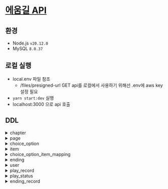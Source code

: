 # [에움길 API](http://aeum-gil.com)

## 환경
- Node.js `v20.12.0`
- MySQL `8.0.37`

## 로컬 실행
- local.env 파일 참조
  - /files/presigned-url GET api를 로컬에서 사용하기 위해선 .env에 aws key 설정 필요
- `yarn start:dev` 실행
- localhost:3000 으로 api 호출

## DDL

<details close>
	<summary>chapter</summary>
	
	create table chapter (
		id            int unsigned auto_increment primary key,
		title         varchar(50)                        null comment '챕터 제목',
		image         varchar(400)                       not null comment '배경 이미지',
		first_page_id int unsigned                       null comment '챕터의 첫 번째 page.id',
		created_at    datetime default CURRENT_TIMESTAMP not null,
		updated_at    datetime default CURRENT_TIMESTAMP not null on update CURRENT_TIMESTAMP,
		constraint chapter_page_id_fk
			foreign key (first_page_id) references page (id)
	) comment '챕터';
</details>
<details close>
	<summary>page</summary>
	
	CREATE TABLE page (
		id          int unsigned AUTO_INCREMENT PRIMARY KEY,
		chapter_id int unsigned                       null,
		place      varchar(30)                        not null comment '장소',
		content     text                               NOT NULL COMMENT '본문',
		created_at  datetime DEFAULT CURRENT_TIMESTAMP NOT NULL,
		updated_at  datetime DEFAULT CURRENT_TIMESTAMP NOT NULL ON UPDATE CURRENT_TIMESTAMP
		constraint page_chapter_id_fk
			foreign key (chapter_id) references chapter (id)
	) COMMENT '페이지';
</details>
<details close>
	<summary>choice_option</summary>
	
	CREATE TABLE choice_option (
		id           int unsigned AUTO_INCREMENT PRIMARY KEY,
		page_id      int unsigned                       NOT NULL COMMENT '선택지가 속한 페이지 id',
		move_target_type tinyint unsigned                   null comment '1: 페이지, 2: 엔딩',
		target_id        int unsigned                       null comment '다음 페이지 id or 엔딩 id',
		order_num    tinyint unsigned                   NOT NULL COMMENT '선택지 순서',
		content      varchar(300)                       NOT NULL COMMENT '내용',
		created_at   datetime DEFAULT CURRENT_TIMESTAMP NOT NULL,
		updated_at   datetime DEFAULT CURRENT_TIMESTAMP NOT NULL ON UPDATE CURRENT_TIMESTAMP,
		CONSTRAINT choice_option_page_id_fk
			FOREIGN KEY (page_id) REFERENCES page (id)
				ON DELETE CASCADE,
	) COMMENT '선택지';

	create index choice_option_target_id_index
    	on choice_option (target_id);
</details>
<details close>
	<summary>item</summary>
	
	CREATE TABLE item (
		id          int unsigned AUTO_INCREMENT PRIMARY KEY,
		name        varchar(100)                       NOT NULL,
		description varchar(200)                       NOT NULL COMMENT '설명',
		importance  tinyint unsigned                   NOT NULL COMMENT '중요도',
		image       varchar(400)                       NOT NULL,
		created_at  datetime DEFAULT CURRENT_TIMESTAMP NOT NULL,
		updated_at  datetime DEFAULT CURRENT_TIMESTAMP NOT NULL ON UPDATE CURRENT_TIMESTAMP
	) COMMENT '아이템';
</details>
<details close>
	<summary>choice_option_item_mapping</summary>

	CREATE TABLE choice_option_item_mapping (
		choice_option_id int unsigned                       NOT NULL,
		item_id          int unsigned                       NOT NULL,
		action_type      tinyint unsigned                   not null comment '1: 획득, 2: 소모, 3: 랜덤 획득',
		created_at       datetime DEFAULT CURRENT_TIMESTAMP NOT NULL,
		updated_at       datetime DEFAULT CURRENT_TIMESTAMP NOT NULL ON UPDATE CURRENT_TIMESTAMP,
		PRIMARY KEY (choice_option_id, item_id),
		CONSTRAINT choice_option_item_mapping_choice_option_id_fk
			FOREIGN KEY (choice_option_id) REFERENCES choice_option (id)
				ON DELETE CASCADE,
		CONSTRAINT choice_option_item_mapping_item_id_fk
			FOREIGN KEY (item_id) REFERENCES item (id)
				ON DELETE CASCADE
	) COMMENT '선택지-아이템 매핑';
</details>
<details close>
	<summary>ending</summary>

	create table ending (
		id          int unsigned auto_increment primary key,
		title       varchar(200)                       not null comment '제목',
		content     text                               not null comment '본문',
		order_num   tinyint unsigned                   not null comment '엔딩 순서',
		return_page_id int unsigned                    not null comment '엔딩 후 되돌아갈 page.id',
		created_at  datetime default CURRENT_TIMESTAMP not null,
		updated_at  datetime default CURRENT_TIMESTAMP not null on update CURRENT_TIMESTAMP,
		constraint ending_uq
			unique (order_num)
		constraint ending_page_id_fk
			foreign key (return_page_id) references page (id)
	) comment '엔딩';
</details>
<details close>
	<summary>user</summary>

	create table user (
		id         int unsigned auto_increment primary key,
		name       varchar(50)                        not null,
		password   varchar(500)                       not null,
		created_at datetime default (now())           not null,
		updated_at datetime default CURRENT_TIMESTAMP not null on update CURRENT_TIMESTAMP,
		constraint user_uq unique (name)
	) comment '유저';
</details>
<details close>
	<summary>play_record</summary>

	create table play_record (
		user_id    int unsigned                       not null,
		page_id    int unsigned                       not null,
		detail_log json                               not null comment '상세 기록',
		created_at datetime default CURRENT_TIMESTAMP not null,
		updated_at datetime default CURRENT_TIMESTAMP not null on update CURRENT_TIMESTAMP,
		primary key (user_id, page_id),
		constraint play_record_page_id_fk
			foreign key (page_id) references page (id)
				on delete cascade,
		constraint play_record_user_id_fk
			foreign key (user_id) references user (id)
				on delete cascade
	) comment '플레이 기록';

	create index play_record_updated_at_index
		on play_record (updated_at desc);
</details>
<details close>
	<summary>play_status</summary>

	create table play_status (
		user_id          int unsigned                       not null primary key,
		move_target_type tinyint unsigned                   not null comment '1: 페이지, 2: 엔딩',
		target_id        int unsigned                       not null comment '다음 페이지 id or 엔딩 id',
		owned_items      json                               null comment '현재 소유한 아이템 정보',
		created_at       datetime default CURRENT_TIMESTAMP not null,
		updated_at       datetime default CURRENT_TIMESTAMP not null on update CURRENT_TIMESTAMP,
		constraint play_status_user_id_fk
			foreign key (user_id) references user (id)
				on delete cascade
	) comment '유저의 현재 플레이 상태';

	create index play_status_target_id_index
		on play_status (target_id);
</details>
<details close>
	<summary>ending_record</summary>

	create table ending_record (
		user_id    int unsigned                       not null,
		ending_id  int unsigned                       not null,
		created_at datetime default CURRENT_TIMESTAMP not null,
		updated_at datetime default CURRENT_TIMESTAMP not null on update CURRENT_TIMESTAMP,
		primary key (user_id, ending_id),
		constraint ending_record_ending_id_fk
			foreign key (ending_id) references ending (id)
				on delete cascade,
		constraint ending_record_user_id_fk
			foreign key (user_id) references user (id)
				on delete cascade
	) comment '엔딩 기록';
</details>